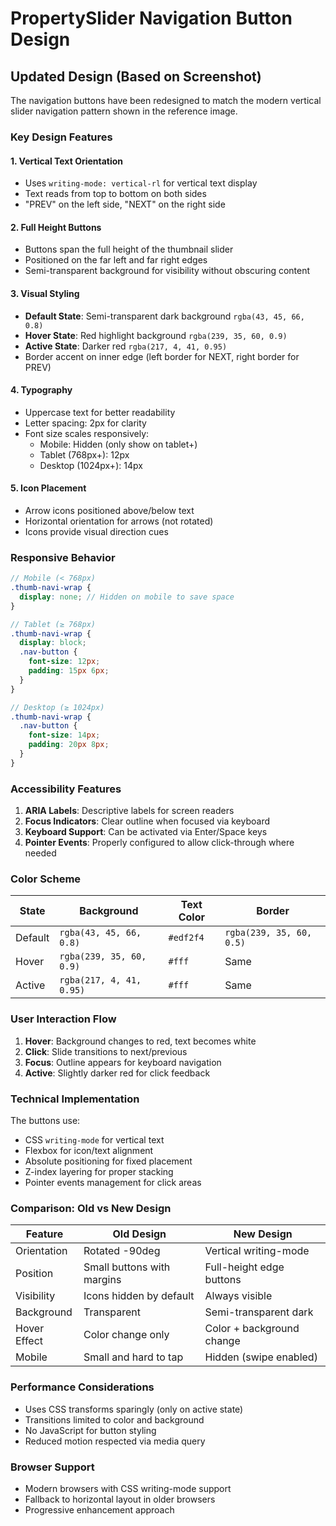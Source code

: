 # PropertySlider Navigation Button Design

## Updated Design (Based on Screenshot)

The navigation buttons have been redesigned to match the modern vertical slider navigation pattern shown in the reference image.

### Key Design Features

#### 1. **Vertical Text Orientation**

- Uses `writing-mode: vertical-rl` for vertical text display
- Text reads from top to bottom on both sides
- "PREV" on the left side, "NEXT" on the right side

#### 2. **Full Height Buttons**

- Buttons span the full height of the thumbnail slider
- Positioned on the far left and far right edges
- Semi-transparent background for visibility without obscuring content

#### 3. **Visual Styling**

- **Default State**: Semi-transparent dark background `rgba(43, 45, 66, 0.8)`
- **Hover State**: Red highlight background `rgba(239, 35, 60, 0.9)`
- **Active State**: Darker red `rgba(217, 4, 41, 0.95)`
- Border accent on inner edge (left border for NEXT, right border for PREV)

#### 4. **Typography**

- Uppercase text for better readability
- Letter spacing: 2px for clarity
- Font size scales responsively:
  - Mobile: Hidden (only show on tablet+)
  - Tablet (768px+): 12px
  - Desktop (1024px+): 14px

#### 5. **Icon Placement**

- Arrow icons positioned above/below text
- Horizontal orientation for arrows (not rotated)
- Icons provide visual direction cues

### Responsive Behavior

```scss
// Mobile (< 768px)
.thumb-navi-wrap {
  display: none; // Hidden on mobile to save space
}

// Tablet (≥ 768px)
.thumb-navi-wrap {
  display: block;
  .nav-button {
    font-size: 12px;
    padding: 15px 6px;
  }
}

// Desktop (≥ 1024px)
.thumb-navi-wrap {
  .nav-button {
    font-size: 14px;
    padding: 20px 8px;
  }
}
```

### Accessibility Features

1. **ARIA Labels**: Descriptive labels for screen readers
2. **Focus Indicators**: Clear outline when focused via keyboard
3. **Keyboard Support**: Can be activated via Enter/Space keys
4. **Pointer Events**: Properly configured to allow click-through where needed

### Color Scheme

| State   | Background               | Text Color | Border                   |
| ------- | ------------------------ | ---------- | ------------------------ |
| Default | `rgba(43, 45, 66, 0.8)`  | `#edf2f4`  | `rgba(239, 35, 60, 0.5)` |
| Hover   | `rgba(239, 35, 60, 0.9)` | `#fff`     | Same                     |
| Active  | `rgba(217, 4, 41, 0.95)` | `#fff`     | Same                     |

### User Interaction Flow

1. **Hover**: Background changes to red, text becomes white
2. **Click**: Slide transitions to next/previous
3. **Focus**: Outline appears for keyboard navigation
4. **Active**: Slightly darker red for click feedback

### Technical Implementation

The buttons use:

- CSS `writing-mode` for vertical text
- Flexbox for icon/text alignment
- Absolute positioning for fixed placement
- Z-index layering for proper stacking
- Pointer events management for click areas

### Comparison: Old vs New Design

| Feature      | Old Design                 | New Design                |
| ------------ | -------------------------- | ------------------------- |
| Orientation  | Rotated -90deg             | Vertical writing-mode     |
| Position     | Small buttons with margins | Full-height edge buttons  |
| Visibility   | Icons hidden by default    | Always visible            |
| Background   | Transparent                | Semi-transparent dark     |
| Hover Effect | Color change only          | Color + background change |
| Mobile       | Small and hard to tap      | Hidden (swipe enabled)    |

### Performance Considerations

- Uses CSS transforms sparingly (only on active state)
- Transitions limited to color and background
- No JavaScript for button styling
- Reduced motion respected via media query

### Browser Support

- Modern browsers with CSS writing-mode support
- Fallback to horizontal layout in older browsers
- Progressive enhancement approach
